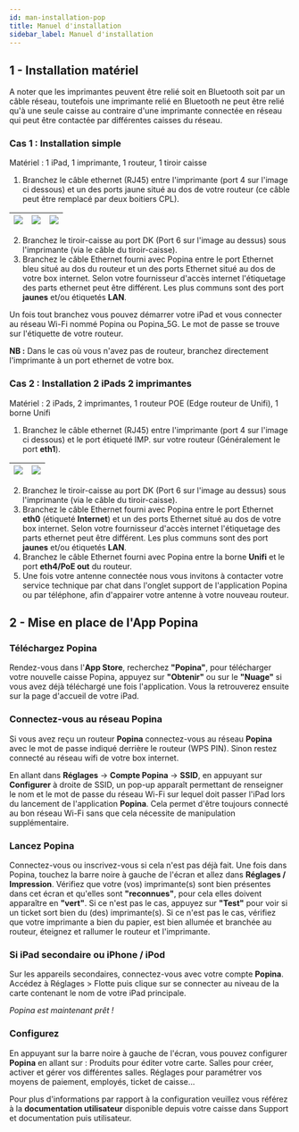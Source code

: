 ```yaml
---
id: man-installation-pop
title: Manuel d'installation
sidebar_label: Manuel d'installation
---
```



## 1 - Installation matériel

A noter que les imprimantes peuvent être relié soit en Bluetooth soit par un câble réseau, toutefois une imprimante relié en Bluetooth ne peut être relié qu'à une seule caisse au contraire d'une imprimante connectée en réseau qui peut être contactée par différentes caisses du réseau.

### Cas 1 : Installation simple

Matériel : 1 iPad, 1 imprimante, 1 routeur, 1 tiroir caisse

1. Branchez le câble ethernet (RJ45) entre l'imprimante (port 4 sur l'image ci dessous) et un des ports jaune situé au dos de votre routeur (ce câble peut être remplacé par deux boitiers CPL). 


| ![](https://imgur.com/XDEDcYI.png) | ![](https://imgur.com/O0zHLpc.png) | ![](https://imgur.com/FUob9jm.png)|
|--|--|--|

2. Branchez le tiroir-caisse au port DK (Port 6 sur l'image au dessus) sous l'imprimante (via le câble du tiroir-caisse). 
3. Branchez le câble Ethernet fourni avec Popina entre le port Ethernet bleu situé au dos du routeur et un des ports Ethernet situé au dos de votre box internet. Selon votre fournisseur d'accès internet l'étiquetage des parts ethernet peut être différent. Les plus communs sont des port **jaunes** et/ou étiquetés **LAN**.

Un fois tout branchez vous pouvez démarrer votre iPad et vous connecter au réseau Wi-Fi nommé Popina ou Popina_5G. Le mot de passe se trouve sur l'étiquette de votre routeur.

**NB :** Dans le cas où vous n'avez pas de routeur, branchez directement l'imprimante à un port ethernet de votre box.



### Cas 2 : Installation 2 iPads 2 imprimantes 

Matériel : 2 iPads, 2 imprimantes, 1 routeur POE (Edge routeur de Unifi), 1 borne Unifi


1.  Branchez le câble ethernet (RJ45) entre l'imprimante (port 4 sur l'image ci dessous) et le port étiqueté IMP. sur votre routeur (Généralement le port **eth1**). 

| ![](https://imgur.com/XDEDcYI.png) | ![](https://imgur.com/lrxUaKA.jpg) |
|--|--|


2. Branchez le tiroir-caisse au port DK (Port 6 sur l'image au dessus) sous l'imprimante (via le câble du tiroir-caisse). 
3. Branchez le câble Ethernet fourni avec Popina entre le port Ethernet **eth0** (étiqueté **Internet**) et un des ports Ethernet situé au dos de votre box internet. Selon votre fournisseur d'accès internet l'étiquetage des parts ethernet peut être différent. Les plus communs sont des port **jaunes** et/ou étiquetés **LAN**.
4. Branchez le câble Ethernet fourni avec Popina entre la borne **Unifi** et le port **eth4/PoE out** du routeur.
5. Une fois votre antenne connectée nous vous invitons à contacter votre service technique par chat dans l'onglet support de l'application Popina ou par téléphone, afin d'appairer votre antenne à votre nouveau routeur.




## 2 - Mise en place de l'App Popina

### **Téléchargez Popina** 

Rendez-vous dans l'**App Store**, recherchez **"Popina"**, pour télécharger votre nouvelle caisse Popina, appuyez sur **"Obtenir"** ou sur le **"Nuage"** si vous avez déjà téléchargé une fois l'application. 
Vous la retrouverez ensuite sur la page d'accueil de votre iPad. 

### **Connectez-vous au réseau Popina** 
Si vous avez reçu un routeur **Popina** connectez-vous au réseau **Popina** avec le mot de passe indiqué derrière le routeur (WPS PIN). Sinon restez connecté au réseau wifi de votre box internet.

En allant dans **Réglages** -> **Compte Popina** -> **SSID**, en appuyant sur **Configurer** à droite de SSID, un pop-up apparaît permettant de renseigner le nom et le mot de passe du réseau Wi-Fi sur lequel doit passer l'iPad lors du lancement de l'application **Popina**. Cela permet d'être toujours connecté au bon réseau Wi-Fi sans que cela nécessite de manipulation supplémentaire.

### **Lancez Popina**  
Connectez-vous ou inscrivez-vous si cela n'est pas déjà fait. 
Une fois dans Popina, touchez la barre noire à gauche de l'écran et allez dans **Réglages / Impression**.
Vérifiez que votre (vos) imprimante(s) sont bien présentes dans cet écran et qu'elles sont **"reconnues"**, pour cela elles doivent apparaître en **"vert"**. Si ce n'est pas le cas, appuyez sur **"Test"** pour voir si un ticket sort bien du (des) imprimante(s).
Si ce n'est pas le cas, vérifiez que votre imprimante a bien du papier, est bien allumée et branchée au routeur, éteignez et rallumer le routeur et l'imprimante.

### **Si iPad secondaire ou iPhone / iPod**

Sur les appareils secondaires, connectez-vous avec votre compte **Popina**.
Accédez à Réglages > Flotte puis clique sur se connecter au niveau de la carte contenant le nom de votre iPad principale.

*Popina est maintenant prêt !*

### **Configurez**  
En appuyant sur la barre noire à gauche de l'écran, vous pouvez configurer **Popina** en allant sur : 
Produits pour éditer votre carte.
Salles pour créer, activer et gérer vos différentes salles.
Réglages pour paramétrer vos moyens de paiement, employés, ticket de caisse... 

Pour plus d'informations par rapport à la configuration veuillez vous référez à la **documentation utilisateur** disponible depuis votre caisse dans Support et documentation puis utilisateur.

